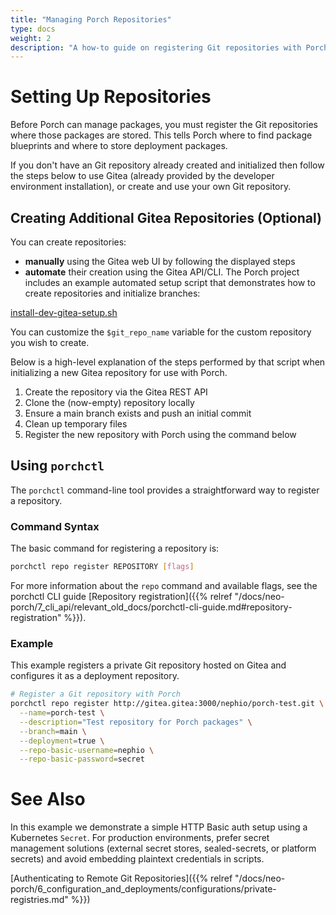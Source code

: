 ```yaml
---
title: "Managing Porch Repositories"
type: docs
weight: 2
description: "A how-to guide on registering Git repositories with Porch"
---
```


# Setting Up Repositories

Before Porch can manage packages, you must register the Git repositories where those packages are stored. This tells Porch where to find package blueprints and where to store deployment packages.

If you don't have an Git repository already created and initialized then follow the steps below to use Gitea (already provided by the developer environment installation), or create and use your own Git repository.

## Creating Additional Gitea Repositories (Optional)

You can create repositories:

- **manually** using the Gitea web UI by following the displayed steps
- **automate** their creation using the Gitea API/CLI. The Porch project includes an example automated setup script that demonstrates how to create repositories and initialize branches:

[install-dev-gitea-setup.sh](https://github.com/nephio-project/porch/blob/23da894a8ef61fea4a4843294f249c3e1817a104/scripts/install-dev-gitea-setup.sh#L82-L100)

You can customize the `$git_repo_name` variable for the custom repository you wish to create.

Below is a high-level explanation of the steps performed by that script when initializing a new Gitea repository for use with Porch.

1. Create the repository via the Gitea REST API
2. Clone the (now-empty) repository locally
3. Ensure a main branch exists and push an initial commit
4. Clean up temporary files
5. Register the new repository with Porch using the command below

## Using `porchctl`

The `porchctl` command-line tool provides a straightforward way to register a repository.

### Command Syntax

The basic command for registering a repository is:

```bash
porchctl repo register REPOSITORY [flags]
```

For more information about the `repo` command and available flags, see the porchctl CLI guide [Repository registration]({{% relref "/docs/neo-porch/7_cli_api/relevant_old_docs/porchctl-cli-guide.md#repository-registration" %}}).

### Example

This example registers a private Git repository hosted on Gitea and configures it as a deployment repository.

```bash
# Register a Git repository with Porch
porchctl repo register http://gitea.gitea:3000/nephio/porch-test.git \
  --name=porch-test \
  --description="Test repository for Porch packages" \
  --branch=main \
  --deployment=true \
  --repo-basic-username=nephio \
  --repo-basic-password=secret
```

# See Also

In this example we demonstrate a simple HTTP Basic auth setup using a Kubernetes `Secret`. For production environments, prefer secret management solutions (external secret stores, sealed-secrets, or platform secrets) and avoid embedding plaintext credentials in scripts.

[Authenticating to Remote Git Repositories]({{% relref "/docs/neo-porch/6_configuration_and_deployments/configurations/private-registries.md" %}})

